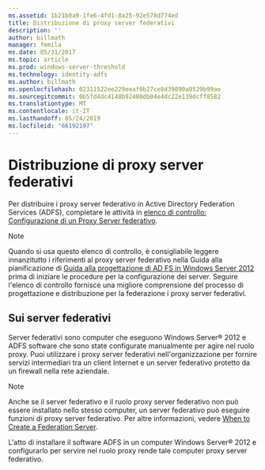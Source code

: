 ```yaml
---
ms.assetid: 1b21b0a9-1fe6-4fd1-8a25-92e578d774ed
title: Distribuzione di proxy server federativi
description: ''
author: billmath
manager: femila
ms.date: 05/31/2017
ms.topic: article
ms.prod: windows-server-threshold
ms.technology: identity-adfs
ms.author: billmath
ms.openlocfilehash: 02311522ee229eeaf0b27ce8d39090a9529b99ae
ms.sourcegitcommit: 0b5fd4dc4148b92480db04e4dc22e139dcff8582
ms.translationtype: MT
ms.contentlocale: it-IT
ms.lasthandoff: 05/24/2019
ms.locfileid: "66192197"
---
```

# <a name="deploying-federation-server-proxies"></a>Distribuzione di proxy server federativi

Per distribuire i proxy server federativo in Active Directory Federation Services \(ADFS\), completare le attività in [elenco di controllo: Configurazione di un Proxy Server federativo](Checklist--Setting-Up-a-Federation-Server-Proxy.md).  
  
> [!NOTE]  
> Quando si usa questo elenco di controllo, è consigliabile leggere innanzitutto i riferimenti al proxy server federativo nella Guida alla pianificazione di [Guida alla progettazione di AD FS in Windows Server 2012](https://technet.microsoft.com/library/dd807036.aspx) prima di iniziare le procedure per la configurazione dei server. Seguire l'elenco di controllo fornisce una migliore comprensione del processo di progettazione e distribuzione per la federazione i proxy server federativi.  
  
## <a name="about-federation-server-proxies"></a>Sui server federativi  
Server federativi sono computer che eseguono Windows Server® 2012 e ADFS software che sono state configurate manualmente per agire nel ruolo proxy. Puoi utilizzare i proxy server federativi nell'organizzazione per fornire servizi intermediari tra un client Internet e un server federativo protetto da un firewall nella rete aziendale.  
  
> [!NOTE]  
> Anche se il server federativo e il ruolo proxy server federativo non può essere installato nello stesso computer, un server federativo può eseguire funzioni di proxy server federativo. Per altre informazioni, vedere [When to Create a Federation Server](https://technet.microsoft.com/library/dd807101.aspx).  
  
L'atto di installare il software ADFS in un computer Windows Server® 2012 e configurarlo per servire nel ruolo proxy rende tale computer proxy server federativo.  
  

